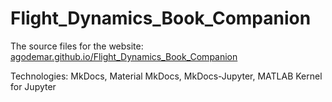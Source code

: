 # Flight_Dynamics_Book_Companion

The source files for the website: [agodemar.github.io/Flight_Dynamics_Book_Companion](https://agodemar.github.io/Flight_Dynamics_Book_Companion)

Technologies: MkDocs, Material MkDocs, MkDocs-Jupyter, MATLAB Kernel for Jupyter
